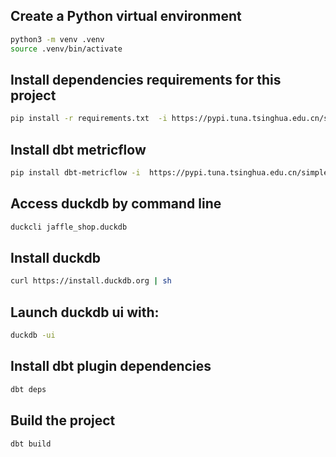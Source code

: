 ## Create a Python virtual environment
```bash
python3 -m venv .venv
source .venv/bin/activate
```

## Install dependencies requirements for this project
```bash
pip install -r requirements.txt  -i https://pypi.tuna.tsinghua.edu.cn/simple
```

## Install dbt metricflow
```bash
pip install dbt-metricflow -i  https://pypi.tuna.tsinghua.edu.cn/simple
```

## Access duckdb by command line
```bash
duckcli jaffle_shop.duckdb
```

## Install duckdb
```bash
curl https://install.duckdb.org | sh
```

## Launch duckdb ui with:
```bash
duckdb -ui
```

## Install dbt plugin dependencies
```bash
dbt deps
```

## Build the project
```bash
dbt build
```

